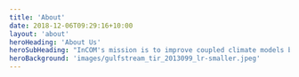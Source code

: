 ```yaml
---
title: 'About'
date: 2018-12-06T09:29:16+10:00
layout: 'about'
heroHeading: 'About Us'
heroSubHeading: "InCOM's mission is to improve coupled climate models by reimagining physics model development through innovative use of data and AI. We aim to accelerate the pace of climate model development by learning physics from data with scientific machine learning, and ultimately enhance climate model fidelity and reliability for future projections."
heroBackground: 'images/gulfstream_tir_2013099_lr-smaller.jpeg'
---
```

